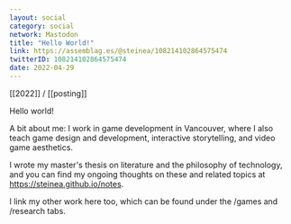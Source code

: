 ```yaml
---
layout: social
category: social
network: Mastodon
title: "Hello World!"
link: https://assemblag.es/@steinea/108214102864575474
twitterID: 108214102864575474
date: 2022-04-29
---
```


[[2022]] / [[posting]]

Hello world!

A bit about me: I work in game development in Vancouver, where I also teach game design and development, interactive storytelling, and video game aesthetics.

I wrote my master's thesis on literature and the philosophy of technology, and you can find my ongoing thoughts on these and related topics at <https://steinea.github.io/notes>.

I link my other work here too, which can be found under the /games and /research tabs.
